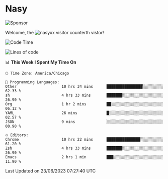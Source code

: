 # Nasy

<!--
<p align="center">
<img height="200" src="https://github-readme-stats.vercel.app/api?username=nasyxx&count_private=true&show_icons=true&theme=dracula&include_all_commits=true"/>
<img height="200" src="https://github-readme-stats.vercel.app/api/top-langs/?username=nasyxx&theme=dracula&hide=html,jupyter+notebook&count_private=true&show_icons=true"/>
</p>

  
----------------
-->

![Sponsor](https://img.shields.io/static/v1.svg?label=Sponsor&message=%E2%9D%A4&logo=GitHub&style=flat&color=pink)
 
Welcome, the ![nasyxx visitor counter](https://count.getloli.com/get/@nasyxx?theme=rule34)th vistor!
 
<!--START_SECTION:waka-->
![Code Time](http://img.shields.io/badge/Code%20Time-3%2C580%20hrs%2036%20mins-blue)

![Lines of code](https://img.shields.io/badge/From%20Hello%20World%20I%27ve%20Written-6.3%20million%20lines%20of%20code-blue)

📊 **This Week I Spent My Time On** 

```text
🕑︎ Time Zone: America/Chicago

💬 Programming Languages: 
Other                    10 hrs 34 mins      ████████████████░░░░░░░░░   62.33 % 
sh                       4 hrs 33 mins       ███████░░░░░░░░░░░░░░░░░░   26.90 % 
Org                      1 hr 2 mins         ██░░░░░░░░░░░░░░░░░░░░░░░   06.12 % 
YAML                     26 mins             █░░░░░░░░░░░░░░░░░░░░░░░░   02.57 % 
JSON                     9 mins              ░░░░░░░░░░░░░░░░░░░░░░░░░   00.90 % 

🔥 Editors: 
Chrome                   10 hrs 22 mins      ███████████████░░░░░░░░░░   61.20 % 
Zsh                      4 hrs 33 mins       ███████░░░░░░░░░░░░░░░░░░   26.90 % 
Emacs                    2 hrs 1 min         ███░░░░░░░░░░░░░░░░░░░░░░   11.90 % 
```


 Last Updated on 23/06/2023 07:27:40 UTC
<!--END_SECTION:waka-->

<!-- ![visitors](https://visitor-badge.laobi.icu/badge?page_id=nasyxx.nasyxx) -->
